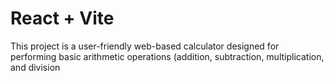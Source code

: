 # React + Vite

This project is a user-friendly web-based calculator designed for performing basic arithmetic operations (addition, subtraction, multiplication, and division
